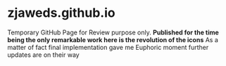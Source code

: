 # zjaweds.github.io
Temporary GitHub Page for Review purpose only.
**Published for the time being the only remarkable work here is the revolution of the icons**
As a matter of fact final implementation gave me Euphoric moment further updates are on their way
